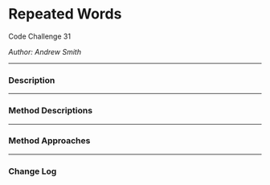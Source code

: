 # Repeated Words

Code Challenge 31

*Author: Andrew Smith*

---
### Description



---

### Method Descriptions


---

### Method Approaches

---

### Change Log
